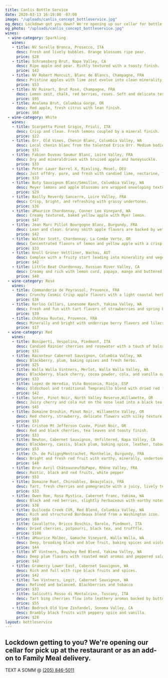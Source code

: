 ```yaml
---
title: Canlis Bottle Service
date: 2020-03-13 16:19:00 -07:00
image: "/uploads/canlis_concept_bottleservice.jpg"
og_desc: Lockdown got you down? We're opening up our cellar for bottle pick up at the restaurant or as an add-on to Family Meal delivery.
og_photo: "/uploads/canlis_concept_bottleservice.jpg"
wines:
 - wine-category: Sparkling
   wines:
   - title: NV Sorelle Bronca, Prosecco, ITA
     desc: Fresh and lively bubbles. Orange blossoms ripe pear.
     price: $28
   - title: Schramsberg Brut, Napa Valley, CA
     desc: Ripe apple and pear. Richly textured with a toasty finish.
     price: $42
   - title: NV Robert Moncuit, Blanc de Blancs, Champagne, FRA
     desc: Pristine apples with lime zest evolve into clean minerality.
     price: $53
   - title: NV Ruinart, Brut Rosé, Champagne, FRA
     desc: Lemon zest, chalk, red berries, roses. Soft and delicate texture.
     price: $95
   - title: Analema Brut, Columbia Gorge, OR
     desc: Red apple, fresh citrus with lean finish.
     price: $68
 - wine-category: White
   wines:
   - title: Scarpetta Pinot Grigio, Friuli, ITA
     desc: Crisp and clean. Fresh lemons coupled by a mineral finish.
     price: $22
   - title: Orr, Old Vines, Chenin Blanc, Columbia Valley, WA
     desc: Local chenin blanc from the talented Erica Orr. Medium bodied, stone fruit with a flinty finish.
     price: $31
   - title: Fabien Duveau Saumur Blanc, Loire Valley, FRA
     desc: Dry and mineraldriven with bruised apple and honeysuckle.
     price: $33
   - title: Peter Lauer Barrel X, Riesling, Mosel, DEU
     desc: Just offdry. pure, and fresh with candied lime, nectarine, flint, and slate.
     price: $33
   - title: Buty Sauvignon Blanc/Sémillon, Columbia Valley, WA
     desc: Meyer lemons and apple blossoms are wrapped enveloping textures.
     price: $29
   - title: Bailly Reverdy Sancerre, Loire Valley, FRA
     desc: Crisp, bright, and refreshing with grassy undertones.
     price: $36
   - title: áMaurice Chardonnay, Conner Lee Vineyard, WA
     desc: Creamy textured, baked yellow apple with Myer lemon.
     price: $47
   - title: Jean Marc Pillot Bourgogne Blanc, Burgundy, FRA
     desc: Lean and clean. Granny smith apple flavors are backed by wet stone minerality.
     price: $42
   - title: Walter Scott, Chardonnay, La Combe Verte, OR
     desc: Concentrated flavors of lemon and yellow apple with a crisp, lean finish.
     price: $33
   - title: Knoll Grüner Veltliner, Wachau, AUT
     desc: Complex with a fruity start leading into minerality and vegetative tones.
     price: $42
   - title: Little Boat Chardonnay, Russian River Valley, CA
     desc: Creamy and rich with lemon curd, papaya, mango and buttered pie crust.
     price: $40
 - wine-category: Rosé
   wines:
   - title: Commanderie de Peyrassol, Provence, FRA
     desc: Crunchy Cosmic Crisp apple flavors with a light coastal herbaceous nose.
     price: $36
   - title: Kerloo Cellars, Lonesome Ranch, Yakima Valley, WA
     desc: Fresh and fun with tart flavors of strawberries and spring blossoms.
     price: $39
   - title: Château Routas, Provence, FRA
     desc: Minerally and bright with underripe berry flavors and lilacs aromas.
     price: $17
 - wine-category: Red
   wines:
   - title: Boniperti, Vespolina, Piedmont, ITA
     desc: Candied Rainier cherries and rosewater with a touch of balsamic reduction.
     price: $31
   - title: Raconteur Cabernet Sauvignon, Columbia Valley, WA
     desc: Blackberry, plum, baking spices and fresh herbs.
     price: $25
   - title: Walla Walla Vintners, Merlot, Walla Walla Valley, WA
     desc: Blackberry, black cherry, cocoa powder, cola, and vanilla oak tones.
     price: $33
   - title: Lopez de Heredia, Viña Bosconia, Rioja, ESP
     desc: Oldschool and traditional Tempranillo blend with dried red fruit, eathy and dusty notes
     price: $42
   - title: Soter, Pinot Noir, North Valley Reserve,Willamette, OR
     desc: Juicy cherry and cola nut on the nose lead into a black tea leaf finish.
     price: $45
   - title: Domaine Drouhin, Pinot Noir, Willamette Valley, OR
     desc: Red cherry, strawberry, delicate flowers with silky texture.
     price: $53
   - title: Cristom Mt Jefferson Cuvée, Pinot Noir, OR
     desc: Red and black cherries, tea leaves and toasty finish.
     price: $33
   - title: Newton, Cabernet Sauvignon, Unfiltered, Napa Valley, CA
     desc: Blackberry, cassis, black plum, baking spice, leather, tobacco, cocoa.
     price: $53
   - title: Ch. de PulignyMontrachet, Monthelie, Burgundy, FRA
     desc: Bright and fresh red fruit with earthy, minerally, undertones.
     price: $48
   - title: Brun Avril ChâteauneufduPape, Rhône Valley, FRA
     desc: Rustic, black and red fruits, white pepper
     price: $53
   - title: Domaine Ruet, Chiroubles, Beaujolais, FRA
     desc: Tart, fresh cherries and pomegranite with a juicy, lively texture.
     price: $33
   - title: Owen Roe, Rosa Mystica, Cabernet Franc, Yakima, WA
     desc: Black and red berries, slightly herbaceous with earthy notes.
     price: $38
   - title: Quilceda Creek CVR, Red Blend, Columbia Valley, WA
     desc: Rich and structured Bordeaux blend from a Washington icon.
     price: $69
   - title: Cavallotto, Bricco Boschis, Barolo, Piedmont, ITA
     desc: Dried cherries, potpourri, black tea, and trufffle.
     price: $108
   - title: áMaurice Malbec, Gamache Vineyard, Walla Walla, WA
     desc: Deep, brooding black and blue fruit, baking spices and violets.
     price: $44
   - title: WT Vintners, Boushey Red Blend, Yakima Valley, WA
     desc: Deep plum flavors with roasted meat aromas and peppered salame.
     price: $42
   - title: Gramercy Lower East, Cabernet Sauvignon, WA
     desc: Rich and full with ripe black fruits and spices.
     price: $42
   - title: Two Vintners, Legit, Cabernet Sauvignon, WA
     desc: Refined and balanced. Blackberries and tobacco
     price: $33
   - title: Salicutti Rosso di Montalcino, Tuscany, ITA
     desc: Tart bing cherries flow into leathery aromas backed by button mushrooms.
     price: $55
   - title: Bedrock Old Vine Zinfandel, Sonoma Valley, CA
     desc: Brambly black fruits with peppery spice and vanilla.
     price: $28
layout: bottleservice
---
```


<h2 class="Display2 mb4">Lockdown getting to you? We're opening our cellar for pick up at the restaurant or as an add-on to Family Meal delivery.</h2>

<p class="mb1 Caption">TEXT A SOMM @ <a href="tel:2058465011">(205) 846-5011</a></p>

<div class="Divider mt2 op30"></div>



